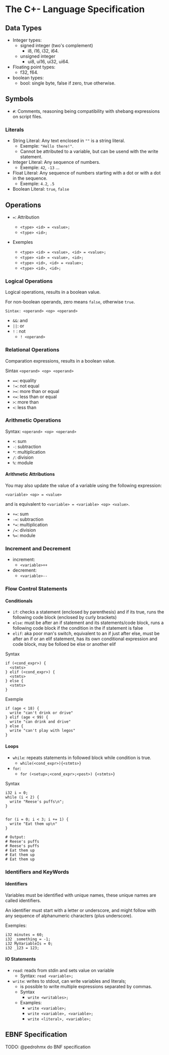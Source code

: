 # The C+- Language Specification

## Data Types

- Integer types:
  - signed integer (two's complement)
    - i8, i16, i32, i64.
  - unsigned integer
    - ui8, ui16, ui32, ui64.
- Floating point types:
  - f32, f64.
- boolean types:
  - bool: single byte, false if zero, true otherwise.

## Symbols

- `#`: Comments, reasoning being compatibility with shebang expressions on script files.

### Literals

- String Literal: Any text enclosed in `""` is a string literal.
  - Exemple: `"Hello there!"`.
  - Cannot be attributed to a variable, but can be usend with the write statement.
- Integer Literal: Any sequence of numbers.
  - Exemple: `42`, `-13` ...
- Float Literal: Any sequence of numbers starting with a dot or with a dot in the sequence.
  - Exemple: `4.2`, `.5`
- Boolean Literal: `true`, `false`

## Operations

- `=`: Attribution
  - `<type> <id> = <value>;`
  - `<type> <id>;`

- Exemples
  - `<type> <id> = <value>, <id> = <value>;`
  - `<type> <id> = <value>, <id>;`
  - `<type> <id>, <id> = <value>;`
  - `<type> <id>, <id>;`

### Logical Operations

Logical operations, results in a boolean value.

For non-boolean operands, zero means `false`, otherwise `true`.

```Sintax: <operand> <op> <operand>```

- `&&`: and
- `||`: or
- `!` : not
  - `! <operand>`

### Relational Operations

Comparation expressions, results in a boolean value.

Sintax
```<operand> <op> <operand>```

- `==`: equality
- `!=`: not equal
- `>=`: more than or equal
- `<=`: less than or equal
- `>`:  more than
- `<`:  less than

### Arithmetic Operations

Syntax:
```<operand> <op> <operand>```

- `+`: sum
- `-`: subtraction
- `*`: multiplication
- `/`: division
- `%`: module

#### Arithmetic Attributions

You may also update the value of a variable using the following expression:

`<variable> <op> = <value>`

and is equivalent to `<variable> = <variable> <op> <value>`.

- `+=`: sum
- `-=`: subtraction
- `*=`: multiplication
- `/=`: division
- `%=`: module

<!-- ### Bitwise Operations

- `&`: bitwise and.
- `|`: bitwise and.
- `&`: bitwise and.
- `<<`: left shift.
- `>>`: right shift. -->

### Increment and Decrement

- increment:
  - `<variable>++`
- decrement:
  - `<variable>--`

### Flow Control Statements

#### Conditionals

- `if`: checks a statement (enclosed by parenthesis) and if its true, runs the following code block (enclosed by curly brackets)
- `else`: must be after an if statement and its statements/code block, runs a following code block if the condition in the if statement is false
- `elif`: aka poor man's switch, equivalent to an if just after else, must be after an if or an elif statement, has its own conditional expression and code block, may be folloed be else or another elif

Syntax

```text
if (<cond_expr>) {
  <stmts> 
} elif (<cond_expr>) {
  <stmts>
} else {
  <stmts>
}
```

Exemple

```text
if (age < 18) {
  write "can't drink or drive"
} elif (age < 99) {
  write "can drink and drive"
} else {
  write "can't play with legos"
}
```

#### Loops

- `while`: repeats statements in followed block while condition is true.
  - `while(<cond_expr>){<stmts>}`
- `for`:
  - `for (<setup>;<cond_expr>;<post>) {<stmts>}`

Syntax

```text
i32 i = 0;
while (i < 2) {
  write "Reese's puffs\n";
}


for (i = 0; i < 3; i += 1) {
  write "Eat them up\n"
}

# Output:
# Reese's puffs
# Reese's puffs
# Eat them up
# Eat them up
# Eat them up
```

### Identifiers and KeyWords

#### Identifiers

Variables must be identified with unique names, these unique names are called identifiers.

An identifier must start with a letter or underscore, and might follow with any sequence of alphanumeric characters (plus underscore).

Exemples:

```text
i32 minutes = 60;
i32 _something = -1;
i32 MyVariableIs = 0;
i32 _123 = 123;
```

#### IO Statements

- `read`: reads from stdin and sets value on variable
  - Syntax: `read <variable>;`
- `write`: writes to stdout, can write variables and literals;
  - is possible to write multiple expressions separated by commas.
  - Syntax
    - `write <writables>;`
  - Examples:
    - `write <variable>;`
    - `write <variable>, <variable>;`
    - `write <literal>, <variable>;`

## EBNF Specification

TODO: @pedrohmx do BNF specification
